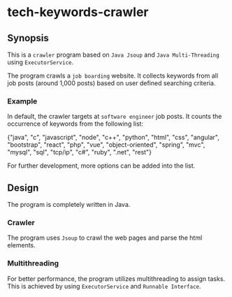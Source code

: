 # tech-keywords-crawler

## Synopsis
This is a `crawler` program based on `Java Jsoup` and `Java Multi-Threading` using `ExecutorService`. 

The program crawls a `job boarding` website. It collects keywords from all job posts (around 1,000 posts) based on user defined searching criteria. 

### Example 
In default, the crawler targets at `software engineer` job posts. It counts the occurrence of keywords from the following list: 

{"java", "c", "javascript", "node", "c++", "python", "html", "css", "angular", "bootstrap", "react", "php", "vue", "object-oriented", "spring", "mvc", "mysql", "sql", "tcp/ip", "c#", "ruby", ".net", "rest"}

For further development, more options can be added into the list.

## Design
The program is completely written in Java. 
### Crawler
The program uses `Jsoup` to crawl the web pages and parse the html elements.

### Multithreading
For better performance, the program utilizes multithreading to assign tasks. This is achieved by using `ExecutorService` and `Runnable Interface`. 